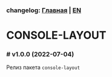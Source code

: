 ### changelog: [Главная](./../README.md) | [EN](./CHANGELOG-EN.md)

# CONSOLE-LAYOUT

### # v1.0.0 (2022-07-04)

Релиз пакета `console-layout`
